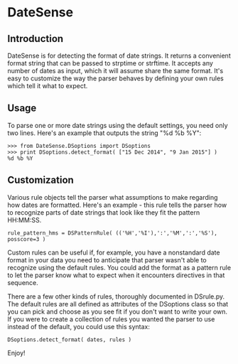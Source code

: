 # DateSense

## Introduction

DateSense is for detecting the format of date strings. It returns a convenient format string that can be passed to strptime or strftime. It accepts any number of dates as input, which it will assume share the same format. It's easy to customize the way the parser behaves by defining your own rules which tell it what to expect.

## Usage

To parse one or more date strings using the default settings, you need only two lines. Here's an example that outputs the string "%d %b %Y":

    >>> from DateSense.DSoptions import DSoptions
    >>> print DSoptions.detect_format( ["15 Dec 2014", "9 Jan 2015"] )
    %d %b %Y

## Customization

Various rule objects tell the parser what assumptions to make regarding how dates are formatted. Here's an example - this rule tells the parser how to recognize parts of date strings that look like they fit the pattern HH:MM:SS.

    rule_pattern_hms = DSPatternRule( (('%H','%I'),':','%M',':','%S'), posscore=3 )
    
Custom rules can be useful if, for example, you have a nonstandard date format in your data you need to anticipate that parser wasn't able to recognize using the default rules. You could add the format as a pattern rule to let the parser know what to expect when it encounters directives in that sequence.
    
There are a few other kinds of rules, thoroughly documented in DSrule.py. The default rules are all defined as attributes of the DSoptions class so that you can pick and choose as you see fit if you don't want to write your own. If you were to create a collection of rules you wanted the parser to use instead of the default, you could use this syntax:

    DSoptions.detect_format( dates, rules )

Enjoy!